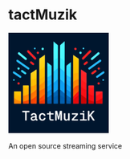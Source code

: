 # tactMuzik

<img src="./docs/assets/logo.png" width="200" height="200" alt="logo"/>

An open source streaming service

